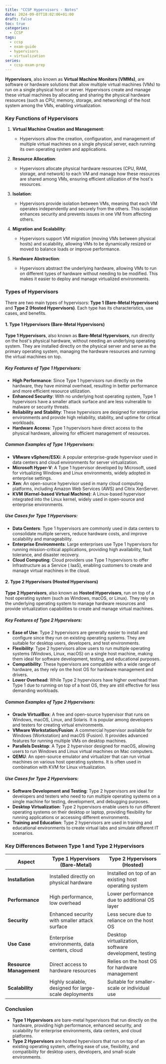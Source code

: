 ```yaml
---
title: "CCSP Hypervisors - Notes"
date: 2024-09-07T18:02:06+01:00
draft: false
toc: true
categories:
  - CCSP
tags:
  - ccsp
  - exam-guide
  - hypervisors
  - virtualization
series:
  - ccsp-exam-prep
---
```


**Hypervisors**, also known as **Virtual Machine Monitors (VMMs)**, are software or hardware
solutions that allow multiple virtual machines (VMs) to run on a single physical host or server.
Hypervisors create and manage these virtual machines by allocating and sharing the physical hardware
resources (such as CPU, memory, storage, and networking) of the host system among the VMs, enabling
virtualization.

### Key Functions of Hypervisors

1. **Virtual Machine Creation and Management**:
    - Hypervisors allow the creation, configuration, and management of multiple virtual machines on
      a single physical server, each running its own operating system and applications.

2. **Resource Allocation**:
    - Hypervisors allocate physical hardware resources (CPU, RAM, storage, and network) to each VM
      and manage how these resources are shared among VMs, ensuring efficient utilization of the
      host's resources.

3. **Isolation**:
    - Hypervisors provide isolation between VMs, meaning that each VM operates independently and
      securely from the others. This isolation enhances security and prevents issues in one VM from
      affecting others.

4. **Migration and Scalability**:
    - Hypervisors support VM migration (moving VMs between physical hosts) and scalability, allowing
      VMs to be dynamically resized or moved to balance loads or improve performance.

5. **Hardware Abstraction**:
    - Hypervisors abstract the underlying hardware, allowing VMs to run on different types of
      hardware without needing to be modified. This makes it easier to deploy and manage virtualized
      environments.

### Types of Hypervisors

There are two main types of hypervisors: **Type 1 (Bare-Metal Hypervisors)** and **Type 2 (Hosted
Hypervisors)**. Each type has its characteristics, use cases, and benefits.

#### 1. Type 1 Hypervisors (Bare-Metal Hypervisors)

**Type 1 Hypervisors**, also known as **Bare-Metal Hypervisors**, run directly on the host's
physical hardware, without needing an underlying operating system. They are installed directly on
the physical server and serve as the primary operating system, managing the hardware resources and
running the virtual machines on top.

##### Key Features of Type 1 Hypervisors:

- **High Performance**: Since Type 1 hypervisors run directly on the hardware, they have minimal
  overhead, resulting in better performance and more efficient resource utilization.
- **Enhanced Security**: With no underlying host operating system, Type 1 hypervisors have a smaller
  attack surface and are less vulnerable to malware or security threats.
- **Reliability and Stability**: These hypervisors are designed for enterprise environments and
  provide high reliability, stability, and uptime for critical workloads.
- **Hardware Access**: Type 1 hypervisors have direct access to the physical hardware, allowing for
  efficient management of resources.

##### Common Examples of Type 1 Hypervisors:

- **VMware vSphere/ESXi**: A popular enterprise-grade hypervisor used in data centers and cloud
  environments for server virtualization.
- **Microsoft Hyper-V**: A Type 1 hypervisor developed by Microsoft, used for virtualizing Windows
  and Linux environments, widely adopted in enterprise settings.
- **Xen**: An open-source hypervisor used in many cloud computing platforms, including Amazon Web
  Services (AWS) and Citrix XenServer.
- **KVM (Kernel-based Virtual Machine)**: A Linux-based hypervisor integrated into the Linux kernel,
  widely used in open-source and enterprise environments.

##### Use Cases for Type 1 Hypervisors:

- **Data Centers**: Type 1 hypervisors are commonly used in data centers to consolidate multiple
  servers, reduce hardware costs, and improve scalability and manageability.
- **Enterprise Environments**: Large enterprises use Type 1 hypervisors for running mission-critical
  applications, providing high availability, fault tolerance, and disaster recovery.
- **Cloud Computing**: Cloud providers use Type 1 hypervisors to offer Infrastructure as a Service (
  IaaS), enabling customers to create and manage virtual machines in the cloud.

#### 2. Type 2 Hypervisors (Hosted Hypervisors)

**Type 2 Hypervisors**, also known as **Hosted Hypervisors**, run on top of a host operating
system (such as Windows, macOS, or Linux). They rely on the underlying operating system to manage
hardware resources and provide virtualization capabilities to create and manage virtual machines.

##### Key Features of Type 2 Hypervisors:

- **Ease of Use**: Type 2 hypervisors are generally easier to install and configure since they run
  on existing operating systems. They are suitable for desktop users, developers, and test
  environments.
- **Flexibility**: Type 2 hypervisors allow users to run multiple operating systems (Windows, Linux,
  macOS) on a single host machine, making them ideal for software development, testing, and
  educational purposes.
- **Compatibility**: These hypervisors are compatible with a wide range of hardware, as they rely on
  the host OS for hardware management and drivers.
- **Lower Overhead**: While Type 2 hypervisors have higher overhead than Type 1 due to running on
  top of a host OS, they are still effective for less demanding workloads.

##### Common Examples of Type 2 Hypervisors:

- **Oracle VirtualBox**: A free and open-source hypervisor that runs on Windows, macOS, Linux, and
  Solaris. It is popular among developers and testers for creating virtual environments.
- **VMware Workstation/Fusion**: A commercial hypervisor available for Windows (Workstation) and
  macOS (Fusion). It provides advanced features for running multiple VMs on desktop machines.
- **Parallels Desktop**: A Type 2 hypervisor designed for macOS, allowing users to run Windows and
  Linux virtual machines on Mac computers.
- **QEMU**: An open-source emulator and virtualizer that can run virtual machines on various host
  operating systems. It is often used in combination with KVM for Linux virtualization.

##### Use Cases for Type 2 Hypervisors:

- **Software Development and Testing**: Type 2 hypervisors are ideal for developers and testers who
  need to run multiple operating systems on a single machine for testing, development, and debugging
  purposes.
- **Desktop Virtualization**: Type 2 hypervisors enable users to run different operating systems on
  their desktop or laptop, providing flexibility for running applications or accessing different
  environments.
- **Training and Education**: Type 2 hypervisors are used in training and educational environments
  to create virtual labs and simulate different IT scenarios.

### Key Differences Between Type 1 and Type 2 Hypervisors

| Aspect                  | Type 1 Hypervisors (Bare-Metal)                       | Type 2 Hypervisors (Hosted)                           |
|-------------------------|-------------------------------------------------------|-------------------------------------------------------|
| **Installation**        | Installed directly on physical hardware               | Installed on top of an existing host operating system |
| **Performance**         | High performance, low overhead                        | Lower performance due to additional OS layer          |
| **Security**            | Enhanced security with smaller attack surface         | Less secure due to reliance on the host OS            |
| **Use Case**            | Enterprise environments, data centers, cloud          | Desktop virtualization, software development, testing |
| **Resource Management** | Direct access to hardware resources                   | Relies on the host OS for hardware management         |
| **Scalability**         | Highly scalable, designed for large-scale deployments | Suitable for smaller-scale or individual use          |

### Conclusion

- **Type 1 Hypervisors** are bare-metal hypervisors that run directly on the hardware, providing
  high performance, enhanced security, and scalability for enterprise environments, data centers,
  and cloud platforms.
- **Type 2 Hypervisors** are hosted hypervisors that run on top of an existing operating system,
  offering ease of use, flexibility, and compatibility for desktop users, developers, and
  small-scale environments.
